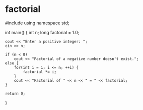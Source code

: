# factorial
#include <iostream>
using namespace std;

int main() {
    int n;
    long factorial = 1.0;

    cout << "Enter a positive integer: ";
    cin >> n;

    if (n < 0)
        cout << "Factorial of a negative number doesn't exist.";
    else {
        for(int i = 1; i <= n; ++i) {
            factorial *= i;
        }
        cout << "Factorial of " << n << " = " << factorial;    
    }

    return 0;
}
